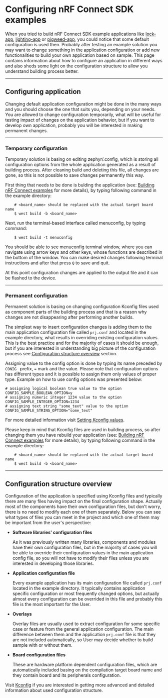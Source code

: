 # Configuring nRF Connect SDK examples

When you tried to build nRF Connect SDK example applications like [lock-app](../../examples/lock-app/nrfconnect/README.md), [lighting-app](../../examples/lighting-app/nrfconnect/README.md) or [pigweed-app](../../examples/pigweed-app/nrfconnect/README.md), you could notice that some default configuration is used then. Probably after testing an example solution you may want to change something in the application configuration or add new functionalities to build your own application based on sample. This page contains information about how to configure an application in different ways and also sheds some light on the configuration structure to allow you understand building process better.

<hr>

## Configuring application

Changing default application configuration might be done in the many ways and you should choose the one that suits you, depending on your needs. You are allowed to change configuration temporarily, what will be useful for testing impact of changes on the application behavior, but if you want to develop own application, probably you will be interested in making permanent changes. 

<hr>

### Temporary configuration

Temporary solution is basing on editing zephyr/.config, which is storing all configuration options from the whole application generated as a result of building process. After cleaning build and deleting this file, all changes are gone, so this is not possible to save changes permanently this way. 

First thing that needs to be done is bulding the application (see: [Building nRF Connect examples](TODO:) for more details), by typing following command in the example directory:

        # <board_name> should be replaced with the actual target board name
        $ west build -b <board_name>

Next, run the terminal-based interface called menuconfig, by typing command:

        $ west build -t menuconfig

You should be able to see menuconfig terminal window, where you can navigate using arrow keys and other keys, whose functions are described in the bottom of the window. You can make desired changes following terminal instructions and after that press `Q` to save and quit.

At this point configuration changes are applied to the output file and it can be flashed to the device. 

<hr>

### Permanent configuration

Permanent solution is basing on changing configuration Kconfig files used as component parts of the building process and that is a reason why changes are not disappearing after performing another builds. 

The simplest way to insert configuration changes is adding them to the main application configuration file called `prj.conf` and located in the example directory, what results in overriding existing configuration values. This is the best practice and for the majority of cases it should be enough, but if you are interested in understanding big picture of the configuration process see [Configuration structure overview](#configuration-structure-overview) section.

Assigning value to the config option is done by typing its name preceded by `CONIG_` prefix, `=` mark and the value. Please note that configuration options has different types and it is possible to assign them only values of proper type. Example on how to use config options was presented below:

    # assigning logical boolean true value to the option
    CONFIG_SAMPLE_BOOLEAN_OPTION=y
    # assigning numeric integer 1234 value to the option
    CONFIG_SAMPLE_INTEGER_OPTION=1234
    # assigning text string "some_text" value to the option
    CONFIG_SAMPLE_STRING_OPTION="some_text"

For more detailed information visit [Setting Kconfig values](https://developer.nordicsemi.com/nRF_Connect_SDK/doc/latest/zephyr/guides/kconfig/setting.html#setting-configuration-values).

Please keep in mind that Kconfig files are used in building process, so after changing them you have rebuild your application (see: [Building nRF Connect examples](TODO:) for more details), by typing following command in the example directory:

        # <board_name> should be replaced with the actual target board name
        $ west build -b <board_name>

<hr>

<a name="configuration-structure-overview"></a>

## Configuration structure overview

Configuration of the application is specified using Kconfig files and typically there are many files having impact on the final configuration shape. Actually most of the components have their own configuration files, but don't worry, there is no need to modify each one of them separately. Below you can see what types of files you can meet in the project and which one of them may be important from the user's perspective:

- **Software libraries' configuration files**

    As it was previously written many libraries, components and modules have their own configuration files, but in the majority of cases you will be able to override their configuration values in the main application config file, so you will not have to modify their files unless you are interested in developing those libraries.

- **Application configuration file**

    Every example application has its main configuration file called `prj.conf` located in the example directory. It typically contains application specific configuration or most frequently changed options, but actually almost every configuration can be overrided in this file and probably this file is the most important for the User.

- **Overlays**

    Overlay files are usually used to extract configuration for some specific case or feature from the general application configuration.
    The main difference between them and the application `prj.conf` file is that they are not included automatically, so User may decide whether to build sample with or without them.

- **Board configuration files**

    These are hardware platform dependent configuration files, which are automatically included basing on the compilation target board name and they contain board and its peripherals configuration.

Visit [Kconfig](https://developer.nordicsemi.com/nRF_Connect_SDK/doc/latest/zephyr/guides/kconfig/index.html#kconfig) if you are interested in getting more advanced and detailed information about used configuration structure.